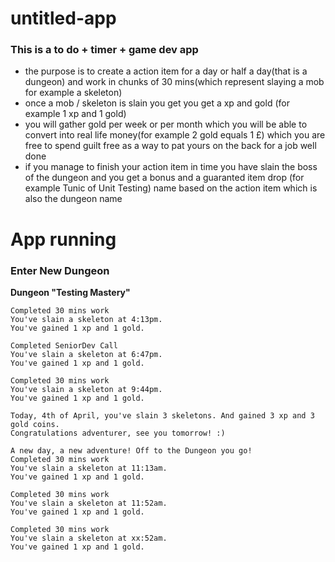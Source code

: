 # untitled-app

### This is a to do + timer + game dev app
- the purpose is to create a action item for a day or half a day(that is a dungeon) and work in chunks of 30 mins(which represent slaying a mob for example a skeleton)
- once a mob / skeleton is slain you get you get a xp and gold (for example 1 xp and 1 gold)
- you will gather gold per week or per month which you will be able to convert into real life money(for example 2 gold equals 1 £) which you are free to spend guilt free as a way to pat yours on the back for a job well done
- if you manage to finish your action item in time you have slain the boss of the dungeon and you get a bonus and a guaranted item drop (for example Tunic of Unit Testing) name based on the action item which is also the dungeon name

# App running
### Enter New Dungeon
**Dungeon "Testing Mastery"**

```
Completed 30 mins work
You've slain a skeleton at 4:13pm.  
You've gained 1 xp and 1 gold.

Completed SeniorDev Call
You've slain a skeleton at 6:47pm.  
You've gained 1 xp and 1 gold.

Completed 30 mins work
You've slain a skeleton at 9:44pm.  
You've gained 1 xp and 1 gold.

Today, 4th of April, you've slain 3 skeletons. And gained 3 xp and 3 gold coins.
Congratulations adventurer, see you tomorrow! :)

A new day, a new adventure! Off to the Dungeon you go!
Completed 30 mins work
You've slain a skeleton at 11:13am.  
You've gained 1 xp and 1 gold.

Completed 30 mins work
You've slain a skeleton at 11:52am.  
You've gained 1 xp and 1 gold.

Completed 30 mins work
You've slain a skeleton at xx:52am.  
You've gained 1 xp and 1 gold.
```

